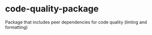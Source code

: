 # code-quality-package
Package that includes peer dependencies for code quality (linting and formatting)
